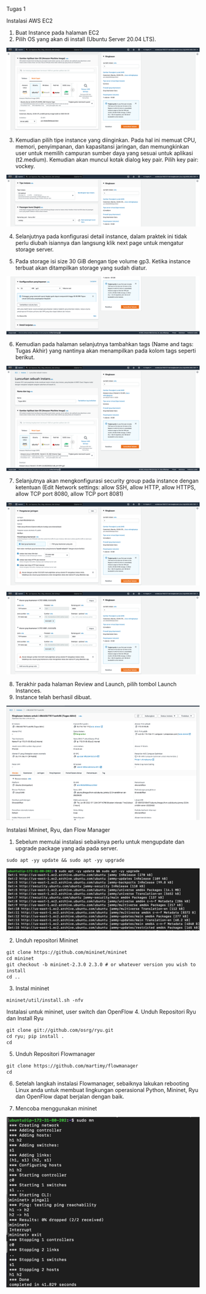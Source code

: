 Tugas 1

Instalasi AWS EC2

1. Buat Instance pada halaman EC2
2. Pilih OS yang akan di install (Ubuntu Server 20.04 LTS).

![ss os](./ss-3.png)

3. Kemudian pilih tipe instance yang diinginkan. Pada hal ini memuat CPU, memori, penyimpanan, dan kapasitansi jaringan, dan memungkinkan user untuk memilih campuran sumber daya yang sesuai untuk aplikasi (t2.medium). Kemudian akan muncul kotak dialog key pair. Pilih key pair: vockey.

![ss type](./ss-4.png)

4. Selanjutnya pada konfigurasi detail instance, dalam praktek ini tidak perlu diubah isiannya dan langsung klik next page untuk mengatur storage server.

5. Pada storage isi size 30 GiB dengan tipe volume gp3. Ketika instance terbuat akan ditampilkan storage yang sudah diatur.

![ss storage](./ss-7.png)

6. Kemudian pada halaman selanjutnya tambahkan tags (Name and tags: Tugas Akhir) yang nantinya akan menampilkan pada kolom tags seperti berikut.

![ss tag](./ss-2.png)

7. Selanjutnya akan mengkonfigurasi security group pada instance dengan ketentuan (Edit Network settings: allow SSH, allow HTTP, allow HTTPS, allow TCP port 8080, allow TCP port 8081)

![ss sec](./ss-5.png)

![ss sec](./ss-6.png)

8. Terakhir pada halaman Review and Launch, pilih tombol Launch Instances. 
9. Instance telah berhasil dibuat.

![ss detail](./ss-1.png)

Instalasi Mininet, Ryu, dan Flow Manager

1. Sebelum memulai instalasi sebaiknya perlu untuk mengupdate dan upgrade package yang ada pada server.

```
sudo apt -yy update && sudo apt -yy upgrade
```
![ss update](./ss8.png)

2. Unduh repositori Mininet

```
git clone https://github.com/mininet/mininet
cd mininet
git checkout -b mininet-2.3.0 2.3.0 # or whatever version you wish to install
cd ..
```
3. Instal mininet

```
mininet/util/install.sh -nfv
```
Instalasi untuk mininet, user switch dan OpenFlow
4. Unduh Repositori Ryu dan Install Ryu

```
git clone git://github.com/osrg/ryu.git
cd ryu; pip install .
cd
```
5. Unduh Repositori Flowmanager

```
git clone https://github.com/martimy/flowmanager
cd
```

6. Setelah langkah instalasi Flowmanager, sebaiknya lakukan rebooting Linux anda untuk membuat lingkungan operasional Python, Mininet, Ryu dan OpenFlow dapat berjalan dengan baik.

7. Mencoba menggunakan mininet

![ss mn](./ss10.png)
